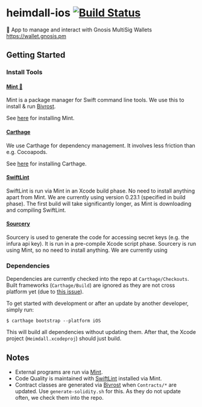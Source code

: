 # heimdall-ios [![Build Status](https://travis-ci.org/gnosis/heimdall-ios.svg?branch=master)](https://travis-ci.org/gnosis/heimdall-ios)

🔐 App to manage and interact with Gnosis MultiSig Wallets https://wallet.gnosis.pm

## Getting Started
### Install Tools

#### [Mint 🌱](https://github.com/yonaskolb/mint)

Mint is a package manager for Swift command line tools. We use this to install & run [Bivrost](https://github.com/gnosis/bivrost-swift).

See [here](https://github.com/yonaskolb/mint#installing) for installing Mint.

#### [Carthage](https://github.com/Carthage/Carthage)

We use Carthage for dependency management. It involves less friction than e.g. Cocoapods.

See [here](https://github.com/Carthage/Carthage#installing-carthage) for installing Carthage.

#### [SwiftLint](https://github.com/realm/SwiftLint)

SwiftLint is run via Mint in an Xcode build phase. No need to install anything apart from Mint. We are currently using version 0.23.1 (specified in build phase). The first build will take significantly longer, as Mint is downloading and compiling SwiftLint.

#### [Sourcery](https://github.com/krzysztofzablocki/Sourcery)

Sourcery is used to generate the code for accessing secret keys (e.g. the infura api key). It is run in a pre-compile Xcode script phase. Sourcery is run using Mint, so no need to install anything. We are currently using  

### Dependencies

Dependencies are currently checked into the repo at `Carthage/Checkouts`. Built frameworks (`Carthage/Build`) are ignored as they are not cross platform yet (due to [this issue](https://github.com/Carthage/Carthage#dwarfs-symbol-problem)).

To get started with development or after an update by another developer, simply run:

    $ carthage bootstrap --platform iOS

This will build all dependencies without updating them. After that, the Xcode project (`Heimdall.xcodeproj`) should just build.

## Notes

- External programs are run via [Mint](https://github.com/yonaskolb/mint).
- Code Quality is maintained with [SwiftLint](https://github.com/realm/SwiftLint) installed via Mint.
- Contract classes are generated via [Bivrost](https://github.com/gnosis/bivrost-swift) when `Contracts/*` are updated. Use `generate-solidity.sh` for this. As they do not update often, we check them into the repo.

